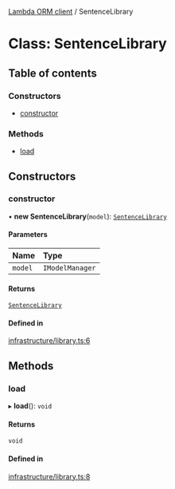 [Lambda ORM client](../README.md) / SentenceLibrary

# Class: SentenceLibrary

## Table of contents

### Constructors

- [constructor](SentenceLibrary.md#constructor)

### Methods

- [load](SentenceLibrary.md#load)

## Constructors

### constructor

• **new SentenceLibrary**(`model`): [`SentenceLibrary`](SentenceLibrary.md)

#### Parameters

| Name | Type |
| :------ | :------ |
| `model` | `IModelManager` |

#### Returns

[`SentenceLibrary`](SentenceLibrary.md)

#### Defined in

[infrastructure/library.ts:6](https://github.com/FlavioLionelRita/lambdaorm-client-node/blob/5a7bd8d/src/lib/infrastructure/library.ts#L6)

## Methods

### load

▸ **load**(): `void`

#### Returns

`void`

#### Defined in

[infrastructure/library.ts:8](https://github.com/FlavioLionelRita/lambdaorm-client-node/blob/5a7bd8d/src/lib/infrastructure/library.ts#L8)

